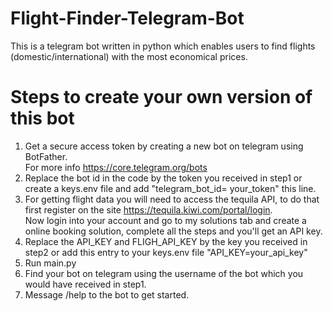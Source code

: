 # Flight-Finder-Telegram-Bot
This is a telegram bot written in python which enables users to find
flights (domestic/international) with the most economical prices.  
  
# Steps to create your own version of this bot
1) Get a secure access token by creating a new bot on telegram using BotFather.  
For more info https://core.telegram.org/bots
2) Replace the bot id in the code by the token you received in step1 or create a keys.env file and add "telegram_bot_id= your_token" this line.  
3) For getting flight data you will need to access the tequila API, to do that first register on the site https://tequila.kiwi.com/portal/login.  
Now login into your account and go to my solutions tab and create a online booking solution, complete all the steps and you'll get an API key.  
4) Replace the API_KEY and FLIGH_API_KEY by the key you received in step2 or add this entry to your keys.env file "API_KEY=your_api_key"
5) Run main.py
6) Find your bot on telegram using the username of the bot which you would have received in step1.  
7) Message /help to the bot to get started.
